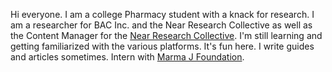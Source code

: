 Hi everyone. I am a college Pharmacy student with a knack for research. I am a researcher for BAC Inc. and the Near Research Collective as well as the Content Manager for the [Near Research Collective](https://near.social/mob.near/widget/ProfilePage?accountId=research-collective.sputnik-dao.near). I'm still learning and getting familiarized with the various platforms. It's fun here.
I write guides and articles sometimes. Intern with [Marma J Foundation](https://twitter.com/itsmarmaj).
